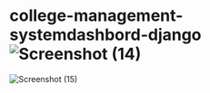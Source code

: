 # college-management-systemdashbord-django![Screenshot (14)](https://user-images.githubusercontent.com/95610320/197138506-4370c79e-0a18-4123-af96-92400c91dbf2.png)
![Screenshot (15)](https://user-images.githubusercontent.com/95610320/197138509-9d8d0ba7-27fc-4cef-ba0c-bee55329453e.png)

